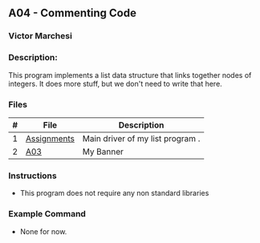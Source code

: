 ## A04 - Commenting Code
### Victor Marchesi
### Description:

This program implements a list data structure that links together nodes of integers. It does more stuff, but we don't need to write that here.

### Files

|   #   | File     | Description                      |
| :---: | -------- | -------------------------------- |
|   1   | [Assignments](./Assignments) | Main driver of my list program . |
|   2   | [A03](./A03) | My Banner |


### Instructions

- This program does not require any non standard libraries

### Example Command

- None for now.
